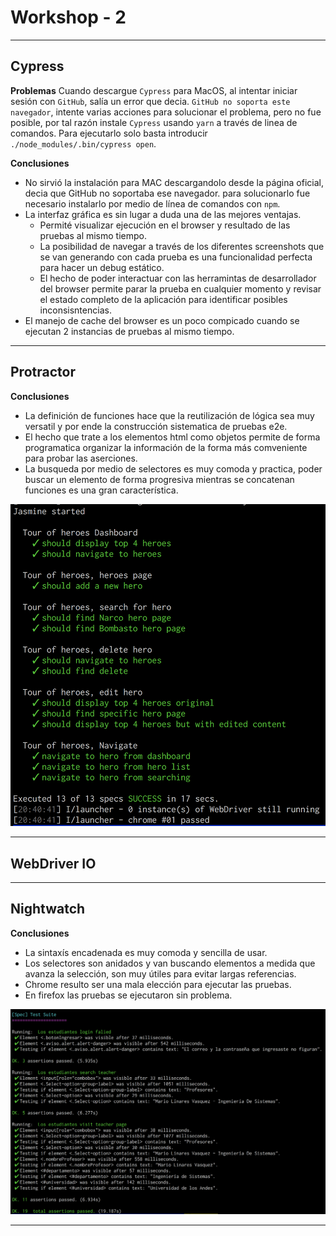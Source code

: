 # Workshop - 2

--- 

## Cypress

**Problemas**
Cuando descargue `Cypress` para MacOS, al intentar iniciar sesión con `GitHub`, salía un error que decia. `GitHub no soporta este navegador`, intente varias acciones para solucionar el problema, pero no fue posible, por tal razón instale `Cypress` usando `yarn` a través de linea de comandos. Para ejecutarlo solo basta introducir `./node_modules/.bin/cypress open`.

**Conclusiones**

* No sirvió la instalación para MAC descargandolo desde la página oficial, decia que GitHub no soportaba ese navegador. para solucionarlo fue necesario instalarlo por medio de línea de comandos con `npm`.
* La interfaz gráfica es sin lugar a duda una de las mejores ventajas.
    * Permité visualizar ejecución en el browser y resultado de las pruebas al mismo tiempo.
    * La posibilidad de navegar a través de los diferentes screenshots que se van generando con cada prueba es una funcionalidad perfecta para hacer un debug estático.
    * El hecho de poder interactuar con las herramintas de desarrollador del browser permite parar la prueba en cualquier momento y revisar el estado completo de la aplicación para identificar posibles inconsisntencias.
* El manejo de cache del browser es un poco compicado cuando se ejecutan 2 instancias de pruebas al mismo tiempo.

---

## Protractor

**Conclusiones**

* La definición de funciones hace que la reutilización de lógica sea muy versatil y por ende la construcción sistematica de pruebas e2e.
* El hecho que trate a los elementos html como objetos permite de forma programatica organizar la información de la forma más comveniente para probar las aserciones.
* La busqueda por medio de selectores es muy comoda y practica, poder buscar un elemento de forma progresiva mientras se concatenan funciones es una gran característica.

![](assets/taller2/protractor1.png)

---

## WebDriver IO

---

## Nightwatch

**Conclusiones**

* La sintaxís encadenada es muy comoda y sencilla de usar.
* Los selectores son anidados y van buscando elementos a medida que avanza la selección, son muy útiles para evitar largas referencias.
* Chrome resulto ser una mala elección para ejecutar las pruebas.
* En firefox las pruebas se ejecutaron sin problema.


![](assets/taller2/nightwatch1.png)

---